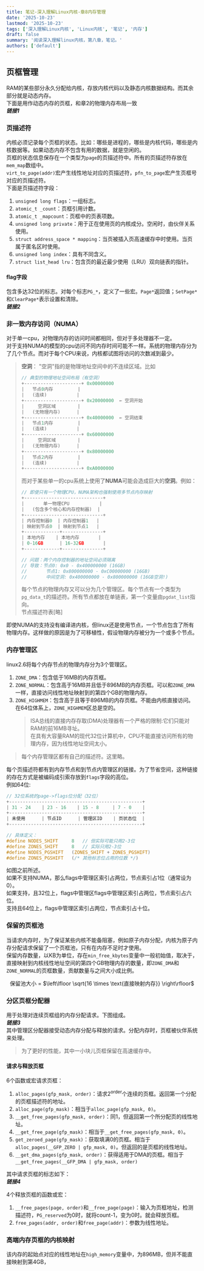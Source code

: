 ```yaml
---
title: 笔记-深入理解Linux内核-章8内存管理
date: '2025-10-23'
lastmod: '2025-10-23'
tags: ['深入理解Linux内核', 'Linux内核', '笔记', '内存']
draft: false
summary: '阅读深入理解linux内核，第八章，笔记。'
authors: ['default']
---
```


## 页框管理

RAM的某些部分永久分配给内核，存放内核代码以及静态内核数据结构。而其余部分就是动态内存。  
下面是用作动态内存的页框，和章2的物理内存布局一致  
**_链接1_**

### 页描述符

内核必须记录每个页框的状态。比如：哪些是进程的，哪些是内核代码，哪些是内核数据等。如果动态内存不包含有用的数据，就是空闲的。  
页框的状态信息保存在一个类型为`page`的页描述符中。所有的页描述符存放在`mem_map`数组中。  
`virt_to_page(addr)`宏产生线性地址对应的页描述符，`pfn_to_page`宏产生页框号对应的页描述符。  
下面是页描述符字段：

1. `unsigned long flags`：一组标志。
2. `atomic_t _count`：页框引用计数。
3. `atomic_t _mapcount`：页框中的页表项数。
4. `unsigned long private`：用于正在使用页的内核成分。空闲时，由伙伴关系使用。
5. `struct address_space * mapping`：当页被插入页高速缓存中时使用。当页属于匿名区时使用。
6. `unsigned long index`：具有不同含义。
7. `struct list_head lru`：包含页的最近最少使用（LRU）双向链表的指针。

#### **flag**字段

包含多达32位的标志。对每个标志`PG_*`，定义了一些宏。`Page*`返回值；`SetPage*`和`ClearPage*`表示设置和清除。  
**_链接2_**

### 非一致内存访问（NUMA）

对于单一cpu，对物理内存的访问时间都相同，但对于多处理器不一定。  
对于支持NUMA的模型的cpu访问不同内存时间可能不一样。系统的物理内存分为了几个节点。而对于每个CPU来说，内核都试图将访问的次数减到最少。

> **空洞**：
> "空洞"指的是物理地址空间中的不连续区域。比如
>
> ```c
> // 典型的物理地址空间布局（有空洞）
> +---------------------+ 0x00000000
> |   节点0内存         |
> |   (连续)           |
> +---------------------+ 0x20000000  ← 空洞开始
> |     空洞区域        |
> |   (无物理内存)      |
> +---------------------+ 0x40000000  ← 空洞结束
> |   节点1内存         |
> |   (连续)           |
> +---------------------+ 0x60000000
> |     空洞区域        |
> |   (无物理内存)      |
> +---------------------+ 0x80000000
> |   节点2内存         |
> |   (连续)           |
> +---------------------+ 0xA0000000
> ```
>
> 而对于某些单一的cpu系统上使用了**NUMA**可能会造成巨大的**空洞**。例如：
>
> ```c
> // 即使只有一个物理CPU，NUMA架构也强制使用多节点内存映射
> +-----------------------------+
> |       单一物理CPU           |
> |   (包含多个核心和内存控制器)  |
> +-----------------------------+
> | 内存控制器0  | 内存控制器1   |
> | 映射到节点0  | 映射到节点1   |
> +-------------+---------------+
> | 本地内存    | 本地内存       |
> | 0-16GB      | 16-32GB       |
> +-------------+---------------+
>
> // 问题：两个内存控制器的地址空间必须隔离
> // 导致：节点0: 0x0 - 0x400000000 (16GB)
> //       节点1: 0x800000000 - 0xC00000000 (16GB)
> //       中间空洞: 0x400000000 - 0x800000000 (16GB空洞!)
> ```
>
> 每个节点的物理内存又可以分为几个管理区。每个节点有一个类型为`pg_data_t`的描述符。所有节点都放在单链表，第一个变量由`pgdat_list`指向。  
> 节点描述符表[略]

即使NUMA的支持没有编译进内核，但linux还是使用节点，一个节点包含了所有物理内存。这样做的原因是为了可移植性，假设物理内存被分为一个或多个节点。

### 内存管理区

linux2.6将每个内存节点的物理内存分为3个管理区。

1. `ZONE_DMA`：包含低于16MB的内存页框。
2. `ZONE_NORMAL`：包含高于16MB并且低于896MB的内存页框。可以和`ZONE_DMA`一样，直接访问线性地址映射到的第四个GB的物理内存。
3. `ZONE_HIGHMEM`：包含高于且等于896MB的内存页框。不能由内核直接访问。在64位体系上，`ZONE_HIGHMEM`区总是空的。
   > ISA总线的直接内存存取(DMA)处理器有一个严格的限制:它们只能对RAM的前16MB寻址。  
   > 在具有大容量RAM的现代32位计算机中，CPU不能直接访问所有的物理内存，因为线性地址空间太小。

> 每个内存管理区都有自己的描述符。这里略。

每个页描述符都有到内存节点和到节点内管理区的链接。为了节省空间，这种链接的存在方式是被编码成引索存放到`flags`字段的高位。  
例如64位:

```c
// 32位系统的page->flags位分配（32位）
+-------------------------------------------------+
| 31 - 24    | 23 - 16    | 15 - 8     | 7 - 0    |
+-------------------------------------------------+
| 未使用      | 节点ID      | 管理区ID    | 页状态位  |
+-------------------------------------------------+

// 具体定义：
#define NODES_SHIFT     8   // 但实际可能只用2-3位
#define ZONES_SHIFT     8   // 实际只用2-3位
#define NODES_PGSHIFT   (ZONES_SHIFT + ZONES_PGSHIFT)
#define ZONES_PGSHIFT   (/* 其他标志位占用的位数 */)
```

如图之前所述。  
如果不支持NUMA，那么flags中管理区索引占两位，节点索引占1位（通常设为0）。  
如果支持，且32位上，flags中管理区flags中管理区索引占两位，节点索引占六位。  
支持且64位上，flags中管理区索引占两位，节点索引占十位。

### 保留的页框池

当请求内存时，为了保证某些内核不能备阻塞，例如原子内存分配，内核为原子内存分配请求保留了一个页框池，只有在内存不足时才使用。  
保留内存数量，以KB为单位，存在`min_free_kbytes`变量中一般初始值，取决于，直接映射到内核线性地址空间的第四个GB物理内存的数量，即`ZONE_DMA`和`ZONE_NORMAL`的页框数量，贡献数量与之间大小成比例。

<center>保留池大小 = $\left\lfloor \sqrt{16 \times \text{直接映射内存}} \right\rfloor$</center>

### 分区页框分配器

用于处理对连续页框组的内存分配请求。下图组成。  
**_链接3_**  
其中管理区分配器接受动态内存分配与释放的请求。分配内存时，页框被伙伴系统来处理。

> 为了更好的性能，其中一小块儿页框保留在高速缓存中。

#### 请求与释放页框

6个函数或宏请求页框：

1. `alloc_pages(gfp_mask, order)`：请求$2^\text{order}$个连续的页框。返回第一个分配的页框描述符的地址。
2. `alloc_page(gfp_mask)`：相当于`alloc_page(gfp_mask, 0)`。
3. `__get_free_pages(gfp_mask, order)`：同1，但返回第一个所分配页的线性地址。
4. `__get_free_page(gfp_mask)`：相当于`__get_free_pages(gfp_mask, 0)`。
5. `get_zeroed_page(gfp_mask)`：获取填满0的页框。相当于`alloc_pages(__GFP_ZERO | gfp_mask, 0)`。但返回的是页框的线性地址。
6. `__get_dma_pages(gfp_mask, order)`：获得适用于DMA的页框。相当于`__get_free_pages(__GFP_DMA | gfp_mask, order)`

其中请求页框的标志如下：  
**_链接4_**

4个释放页框的函数或宏：

1. `__free_pages(page, order)`和`__free_page(page)`：输入为页框地址，检测描述符，`PG_reserved`为0时，就将count-1，变为0时。就会释放页框。
2. `free_pages(addr, order)`和`free_page(addr)`：参数为线性地址。

### 高端内存页框的内核映射

该内存的起始点对应的线性地址在`high_memory`变量中，为896MB，但并不能直接映射到第4GB，
